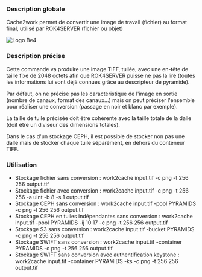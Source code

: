 ### Description globale

Cache2work permet de convertir une image de travail (fichier) au format final, utilisé par ROK4SERVER (fichier ou objet)

![Logo Be4](../../docs/images/BE4/work2cache.png)

### Description précise

Cette commande va produire une image TIFF, tuilée, avec une en-tête de taille fixe de 2048 octets afin que ROK4SERVER puisse ne pas la lire (toutes les informations lui sont déjà connues grâce au descripteur de pyramide).

Par défaut, on ne précise pas les caractéristique de l'image en sortie (nombre de canaux, format des canaux...) mais on peut préciser l'ensemble pour réaliser une conversion (passage en noir et blanc par exemple).

La taille de tuile précisée doit être cohérente avec la taille totale de la dalle (doit être un diviseur des dimensions totales).

Dans le cas d'un stockage CEPH, il est possible de stocker non pas une dalle mais de stocker chaque tuile séparément, en dehors du conteneur TIFF.

### Utilisation

* Stockage fichier sans conversion : work2cache input.tif -c png -t 256 256 output.tif
* Stockage fichier avec conversion : work2cache input.tif -c png -t 256 256 -a uint -b 8 -s 1 output.tif
* Stockage CEPH sans conversion : work2cache input.tif -pool PYRAMIDS -c png -t 256 256 output.tif
* Stockage CEPH en tuiles indépendantes sans conversion : work2cache input.tif -pool PYRAMIDS -ij 10 17 -c png -t 256 256 output.tif
* Stockage S3 sans conversion : work2cache input.tif -bucket PYRAMIDS -c png -t 256 256 output.tif
* Stockage SWIFT sans conversion : work2cache input.tif -container PYRAMIDS -c png -t 256 256 output.tif
* Stockage SWIFT sans conversion avec authentification keystone : work2cache input.tif -container PYRAMIDS -ks -c png -t 256 256 output.tif